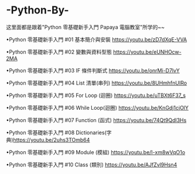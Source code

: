 # -Python-By-
这里面都是跟着"Python 零基礎新手入門 Papaya 電腦教室"所学的~~

•Python 零基礎新手入門 #01 基本簡介與安裝 https://youtu.be/zD7dXqE-VVA

•Python 零基礎新手入門 #02 變數與資料型態    https://youtu.be/eUNHOcw-2MA

•Python 零基礎新手入門 #03 IF 條件判斷式     https://youtu.be/onrMi-D7lvY

•Python 零基礎新手入門 #04 List 清單(串列)   https://youtu.be/8UHmhfnUIRo

•Python 零基礎新手入門 #05 For Loop (迴圈)   https://youtu.be/uTBXt6F37_s

•Python 零基礎新手入門 #06 While Loop(迴圈)  https://youtu.be/KnGdj1cjOlY

•Python 零基礎新手入門 #07 Function (函式)   https://youtu.be/74Qt9Qdl3Hs

•Python 零基礎新手入門 #08 Dictionaries(字典)https://youtu.be/2uhs3TOmb64

•Python 零基礎新手入門 #09 Module (模組)     https://youtu.be/I-xm8wVqO1o

•Python 零基礎新手入門 #10 Class (類別)      https://youtu.be/AJfZvl9Hsn4

